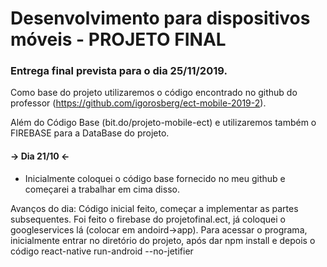 # Desenvolvimento para dispositivos móveis - PROJETO FINAL

### Entrega final prevista para o dia 25/11/2019.


Como base do projeto utilizaremos o código encontrado no github do professor (https://github.com/igorosberg/ect-mobile-2019-2).

Além do Código Base (bit.do/projeto-mobile-ect) e utilizaremos também o FIREBASE para a DataBase do projeto.


#### → Dia 21/10 ←
- Inicialmente coloquei o código base fornecido no meu github e começarei a trabalhar em cima disso.

Avanços do dia: Código inicial feito, começar a implementar as partes subsequentes.
                Foi feito o firebase do projetofinal.ect, já coloquei o googleservices lá (colocar em andoird→app).
                Para acessar o programa, inicialmente entrar no diretório do projeto, após dar npm install e depois o código react-native                 run-android --no-jetifier
